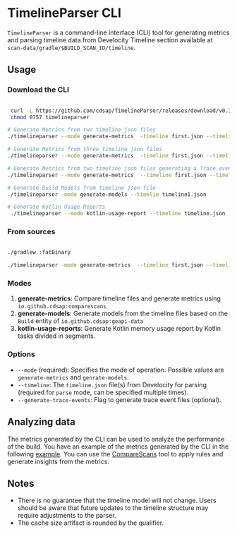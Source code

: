 # TimelineParser CLI

`TimelineParser` is a command-line interface (CLI) tool for generating metrics and parsing timeline data from Develocity Timeline section available at `scan-data/gradle/$BUILD_SCAN_ID/timeline`.

## Usage

### Download the CLI
```sh

 curl -L https://github.com/cdsap/TimelineParser/releases/download/v0.3.0/timelineparer --output timelineparer
 chmod 0757 timelineparser

# Generate Metrics from two timeline json files
./timelineparser --mode generate-metrics  -timeline first.json --timeline second.json

# Generate Metrics from three timeline json files
./timelineparser --mode generate-metrics  -timeline first.json --timeline second.json --third second.json

# Generate Metrics from two timeline json files generating a Trace event file
./timelineparser --mode generate-metrics  --timeline first.json --timeline second.json --generate-trace-events

# Generate Build Models from timeline json file
./timelineparser -mode generate-models --timelie timeline1.json

# Generate Kotlin Usage Reports
 ./timelineparser --mode kotlin-usage-report --timeline timeline.json


```
### From sources
```sh

./gradlew :fatBinary

./timelineparser -mode generate-metrics  --timeline first.json --timeline second.json
```


### Modes

1. **generate-metrics**: Compare timeline files and generate metrics using `io.github.cdsap:comparescans`
2. **generate-models**: Generate models from the timeline files based on the `Build` entity of `io.github.cdsap:geapi-data`
2. **kotlin-usage-reports**: Generate Kotlin memory usage report by Kotlin tasks divided in segments.

### Options

- `--mode` (required): Specifies the mode of operation. Possible values are `generate-metrics` and `genrate-models`.
- `--timeline`: The `timeline.json` file(s) from Develocity for parsing (required for `parse` mode, can be specified multiple times).
- `--generate-trace-events`: Flag to generate trace event files (optional).

## Analyzing data
The metrics generated by the CLI can be used to analyze the performance of the build. You have an example of the metrics generated by the CLI in the following [example](resources/metrics-timeline1-timeline2.csv).
You can use the [CompareScans](https://github.com/cdsap/CompareScans) tool to apply rules and generate insights from the metrics.

## Notes
* There is no guarantee that the timeline model will not change. Users should be aware that future updates to the timeline structure may require adjustments to the parser.
* The cache size artifact is rounded by the qualifier.


